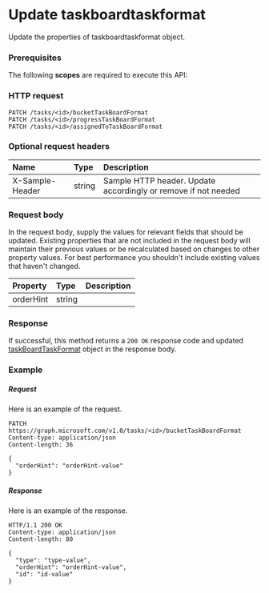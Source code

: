 # Update taskboardtaskformat

Update the properties of taskboardtaskformat object.
### Prerequisites
The following **scopes** are required to execute this API: 
### HTTP request
<!-- { "blockType": "ignored" } -->
```http
PATCH /tasks/<id>/bucketTaskBoardFormat
PATCH /tasks/<id>/progressTaskBoardFormat
PATCH /tasks/<id>/assignedToTaskBoardFormat
```
### Optional request headers
| Name       | Type | Description|
|:-----------|:------|:----------|
| X-Sample-Header  | string  | Sample HTTP header. Update accordingly or remove if not needed|

### Request body
In the request body, supply the values for relevant fields that should be updated. Existing properties that are not included in the request body will maintain their previous values or be recalculated based on changes to other property values. For best performance you shouldn't include existing values that haven't changed.

| Property	   | Type	|Description|
|:---------------|:--------|:----------|
|orderHint|string||

### Response
If successful, this method returns a `200 OK` response code and updated [taskBoardTaskFormat](../resources/taskboardtaskformat.md) object in the response body.
### Example
##### Request
Here is an example of the request.
<!-- {
  "blockType": "request",
  "name": "update_taskboardtaskformat"
}-->
```http
PATCH https://graph.microsoft.com/v1.0/tasks/<id>/bucketTaskBoardFormat
Content-type: application/json
Content-length: 36

{
  "orderHint": "orderHint-value"
}
```
##### Response
Here is an example of the response.
<!-- {
  "blockType": "response",
  "truncated": false,
  "@odata.type": "microsoft.graph.taskboardtaskformat"
} -->
```http
HTTP/1.1 200 OK
Content-type: application/json
Content-length: 80

{
  "type": "type-value",
  "orderHint": "orderHint-value",
  "id": "id-value"
}
```

<!-- uuid: 8fcb5dbc-d5aa-4681-8e31-b001d5168d79
2015-10-25 14:57:30 UTC -->
<!-- {
  "type": "#page.annotation",
  "description": "Update taskboardtaskformat",
  "keywords": "",
  "section": "documentation",
  "tocPath": ""
}-->